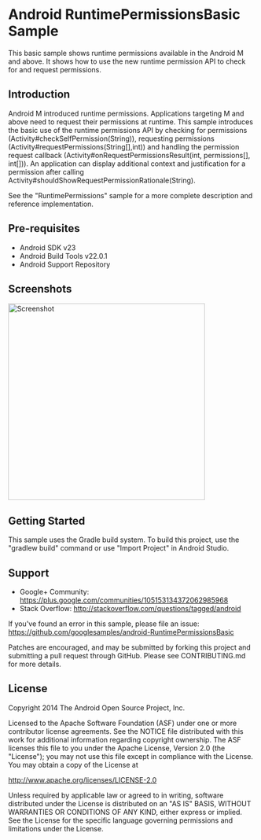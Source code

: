
Android RuntimePermissionsBasic Sample
===================================

This basic sample shows runtime permissions available in the Android M and above.
It shows how to use the new runtime permission API to check for and request permissions.

Introduction
------------

Android M introduced runtime permissions. Applications targeting M and above need to request their
permissions at runtime.
This sample introduces the basic use of the runtime permissions API by checking for permissions (Activity#checkSelfPermission(String)), requesting permissions (Activity#requestPermissions(String[],int))
and handling the permission request callback (Activity#onRequestPermissionsResult(int, permissions[], int[])).
An application can display additional context and justification for a permission after calling Activity#shouldShowRequestPermissionRationale(String).

See the "RuntimePermissions" sample for a more complete description and reference implementation.

Pre-requisites
--------------

- Android SDK v23
- Android Build Tools v22.0.1
- Android Support Repository

Screenshots
-------------

<img src="screenshots/screenshot-1.png" height="400" alt="Screenshot"/> 

Getting Started
---------------

This sample uses the Gradle build system. To build this project, use the
"gradlew build" command or use "Import Project" in Android Studio.

Support
-------

- Google+ Community: https://plus.google.com/communities/105153134372062985968
- Stack Overflow: http://stackoverflow.com/questions/tagged/android

If you've found an error in this sample, please file an issue:
https://github.com/googlesamples/android-RuntimePermissionsBasic

Patches are encouraged, and may be submitted by forking this project and
submitting a pull request through GitHub. Please see CONTRIBUTING.md for more details.

License
-------

Copyright 2014 The Android Open Source Project, Inc.

Licensed to the Apache Software Foundation (ASF) under one or more contributor
license agreements.  See the NOTICE file distributed with this work for
additional information regarding copyright ownership.  The ASF licenses this
file to you under the Apache License, Version 2.0 (the "License"); you may not
use this file except in compliance with the License.  You may obtain a copy of
the License at

http://www.apache.org/licenses/LICENSE-2.0

Unless required by applicable law or agreed to in writing, software
distributed under the License is distributed on an "AS IS" BASIS, WITHOUT
WARRANTIES OR CONDITIONS OF ANY KIND, either express or implied.  See the
License for the specific language governing permissions and limitations under
the License.
